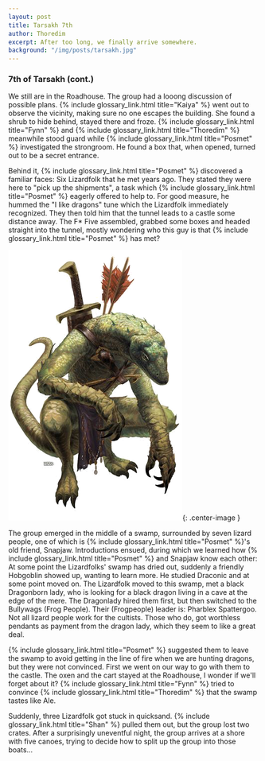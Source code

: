 ```yaml
---
layout: post
title: Tarsakh 7th
author: Thoredim
excerpt: After too long, we finally arrive somewhere.
background: "/img/posts/tarsakh.jpg"
---
```


### 7th of Tarsakh (cont.)

We still are in the Roadhouse. The group had a looong discussion of possible
plans. {% include glossary_link.html title="Kaiya" %} went out to observe the vicinity, making sure no one escapes the
building. She found a shrub to hide behind, stayed there and froze. {% include glossary_link.html title="Fynn" %} and
{% include glossary_link.html title="Thoredim" %} meanwhile stood guard while {% include glossary_link.html title="Posmet" %} investigated the strongroom. He
found a box that, when opened, turned out to be a secret entrance.

Behind it, {% include glossary_link.html title="Posmet" %} discovered a
familiar faces: Six Lizardfolk that he met years ago. They stated they
were here to "pick up the shipments", a task which {% include glossary_link.html title="Posmet" %}
eagerly offered to help to. For good measure, he hummed the "I
like dragons" tune which the Lizardfolk immediately recognized. They then told
him that the tunnel leads to a castle some distance away. The F* Five
assembled, grabbed some boxes and headed straight into the tunnel, mostly
wondering who this guy is that {% include glossary_link.html title="Posmet" %}
has met?

![Snapjaw](/img/friends/snapjaw.png){: .center-image }

The group emerged in the middle of a swamp, surrounded by seven lizard people,
one of which is {% include glossary_link.html title="Posmet" %}'s old friend, Snapjaw. Introductions ensued, during
which we learned how {% include glossary_link.html title="Posmet" %} and Snapjaw know each other: At some point the
Lizardfolks' swamp has dried out, suddenly a friendly Hobgoblin showed up,
wanting to learn more. He studied Draconic and at some point moved on. The
Lizardfolk moved to this swamp, met a black Dragonborn lady, who is looking for
a black dragon living in a cave at the edge of the mere. The Dragonlady hired
them first, but then switched to the Bullywags (Frog People). Their
(Frogpeople) leader is: Pharblex Spattergoo. Not all lizard people work for the
cultists. Those who do, got worthless pendants as payment from the dragon lady,
which they seem to like a great deal.

{% include glossary_link.html title="Posmet" %} suggested them to leave the swamp to avoid getting in the line of fire
when we are hunting dragons, but they were not convinced. First we went on our
way to go with them to the castle. The oxen and the cart stayed at the Roadhouse, I wonder if we'll forget about it?
{% include glossary_link.html title="Fynn" %} tried to convince {% include glossary_link.html title="Thoredim" %} that the swamp tastes like Ale.

Suddenly, three Lizardfolk got stuck in quicksand. {% include glossary_link.html title="Shan" %} pulled them out, but
the group lost two crates. After a surprisingly uneventful night, the group
arrives at a shore with five canoes, trying to decide how to split up the group
into those boats...
